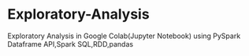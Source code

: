 # Exploratory-Analysis
Exploratory Analysis in Google Colab(Jupyter Notebook) using PySpark Dataframe API,Spark SQL,RDD,pandas

